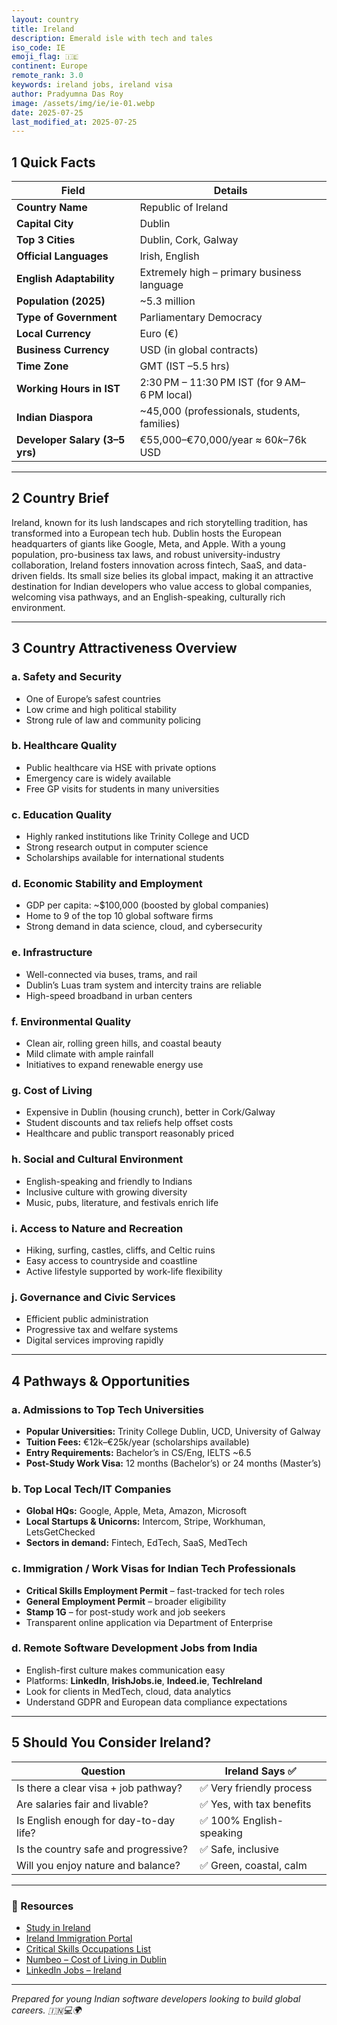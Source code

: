 ```yaml
---
layout: country
title: Ireland
description: Emerald isle with tech and tales
iso_code: IE
emoji_flag: 🇮🇪
continent: Europe
remote_rank: 3.0
keywords: ireland jobs, ireland visa
author: Pradyumna Das Roy
image: /assets/img/ie/ie-01.webp
date: 2025-07-25
last_modified_at: 2025-07-25
---
```


## 1 Quick Facts

| Field                          | Details                                      |
| ------------------------------ | -------------------------------------------- |
| **Country Name**               | Republic of Ireland                          |
| **Capital City**               | Dublin                                       |
| **Top 3 Cities**               | Dublin, Cork, Galway                         |
| **Official Languages**         | Irish, English                               |
| **English Adaptability**       | Extremely high – primary business language   |
| **Population (2025)**          | ~5.3 million                                 |
| **Type of Government**         | Parliamentary Democracy                      |
| **Local Currency**             | Euro (€)                                     |
| **Business Currency**          | USD (in global contracts)                    |
| **Time Zone**                  | GMT (IST –5.5 hrs)                           |
| **Working Hours in IST**       | 2:30 PM – 11:30 PM IST (for 9 AM–6 PM local) |
| **Indian Diaspora**            | ~45,000 (professionals, students, families)  |
| **Developer Salary (3–5 yrs)** | €55,000–€70,000/year ≈ $60k–$76k USD         |

---

## 2 Country Brief

Ireland, known for its lush landscapes and rich storytelling tradition, has transformed into a European tech hub. Dublin hosts the European headquarters of giants like Google, Meta, and Apple. With a young population, pro-business tax laws, and robust university-industry collaboration, Ireland fosters innovation across fintech, SaaS, and data-driven fields. Its small size belies its global impact, making it an attractive destination for Indian developers who value access to global companies, welcoming visa pathways, and an English-speaking, culturally rich environment.

---

## 3 Country Attractiveness Overview

### a. Safety and Security

- One of Europe’s safest countries
- Low crime and high political stability
- Strong rule of law and community policing

### b. Healthcare Quality

- Public healthcare via HSE with private options
- Emergency care is widely available
- Free GP visits for students in many universities

### c. Education Quality

- Highly ranked institutions like Trinity College and UCD
- Strong research output in computer science
- Scholarships available for international students

### d. Economic Stability and Employment

- GDP per capita: ~$100,000 (boosted by global companies)
- Home to 9 of the top 10 global software firms
- Strong demand in data science, cloud, and cybersecurity

### e. Infrastructure

- Well-connected via buses, trams, and rail
- Dublin’s Luas tram system and intercity trains are reliable
- High-speed broadband in urban centers

### f. Environmental Quality

- Clean air, rolling green hills, and coastal beauty
- Mild climate with ample rainfall
- Initiatives to expand renewable energy use

### g. Cost of Living

- Expensive in Dublin (housing crunch), better in Cork/Galway
- Student discounts and tax reliefs help offset costs
- Healthcare and public transport reasonably priced

### h. Social and Cultural Environment

- English-speaking and friendly to Indians
- Inclusive culture with growing diversity
- Music, pubs, literature, and festivals enrich life

### i. Access to Nature and Recreation

- Hiking, surfing, castles, cliffs, and Celtic ruins
- Easy access to countryside and coastline
- Active lifestyle supported by work-life flexibility

### j. Governance and Civic Services

- Efficient public administration
- Progressive tax and welfare systems
- Digital services improving rapidly

---

## 4 Pathways & Opportunities

### a. Admissions to Top Tech Universities

- **Popular Universities:** Trinity College Dublin, UCD, University of Galway
- **Tuition Fees:** €12k–€25k/year (scholarships available)
- **Entry Requirements:** Bachelor’s in CS/Eng, IELTS ~6.5
- **Post-Study Work Visa:** 12 months (Bachelor’s) or 24 months (Master’s)

### b. Top Local Tech/IT Companies

- **Global HQs:** Google, Apple, Meta, Amazon, Microsoft
- **Local Startups & Unicorns:** Intercom, Stripe, Workhuman, LetsGetChecked
- **Sectors in demand:** Fintech, EdTech, SaaS, MedTech

### c. Immigration / Work Visas for Indian Tech Professionals

- **Critical Skills Employment Permit** – fast-tracked for tech roles
- **General Employment Permit** – broader eligibility
- **Stamp 1G** – for post-study work and job seekers
- Transparent online application via Department of Enterprise

### d. Remote Software Development Jobs from India

- English-first culture makes communication easy
- Platforms: **LinkedIn**, **IrishJobs.ie**, **Indeed.ie**, **TechIreland**
- Look for clients in MedTech, cloud, data analytics
- Understand GDPR and European data compliance expectations

---

## 5 Should You Consider Ireland?

| Question                               | Ireland Says ✅           |
| -------------------------------------- | ------------------------- |
| Is there a clear visa + job pathway?   | ✅ Very friendly process  |
| Are salaries fair and livable?         | ✅ Yes, with tax benefits |
| Is English enough for day-to-day life? | ✅ 100% English-speaking  |
| Is the country safe and progressive?   | ✅ Safe, inclusive        |
| Will you enjoy nature and balance?     | ✅ Green, coastal, calm   |

---

### 🔗 Resources

- [Study in Ireland](https://www.educationinireland.com/)
- [Ireland Immigration Portal](https://www.irishimmigration.ie/)
- [Critical Skills Occupations List](https://enterprise.gov.ie/en/What-We-Do/Workplace-and-Skills/Employment-Permits/Critical-Skills-Occupations-List/)
- [Numbeo – Cost of Living in Dublin](https://www.numbeo.com/cost-of-living/in/Dublin)
- [LinkedIn Jobs – Ireland](https://www.linkedin.com/jobs/search/?location=Ireland)

---

_Prepared for young Indian software developers looking to build global careers. 🇮🇳💻🌍_

